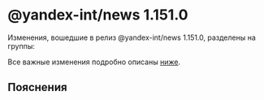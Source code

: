 # @yandex-int/news 1.151.0

<!-- ЧЕЛОВЕЧЕСКОЕ ВСТУПЛЕНИЕ -->

Изменения, вошедшие в релиз @yandex-int/news 1.151.0, разделены на группы:

Все важные изменения подробно описаны [ниже](#Пояснения).

## Пояснения

